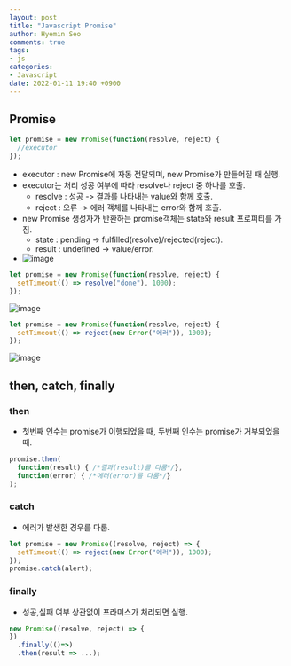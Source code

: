 ```yaml
---
layout: post
title: "Javascript Promise"
author: Hyemin Seo
comments: true
tags:
- js
categories:
- Javascript
date: 2022-01-11 19:40 +0900
---
```


## Promise   
```javascript
let promise = new Promise(function(resolve, reject) {
  //executor
});
```
- executor : new Promise에 자동 전달되며, new Promise가 만들어질 때 실행.  
- executor는 처리 성공 여부에 따라 resolve나 reject 중 하나를 호출.  
  - resolve : 성공 -> 결과를 나타내는 value와 함께 호출.   
  - reject : 오류 -> 에러 객체를 나타내는 error와 함께 호출.  
- new Promise 생성자가 반환하는 promise객체는 state와 result 프로퍼티를 가짐.  
  - state : pending -> fulfilled(resolve)/rejected(reject).  
  - result : undefined -> value/error.  
- ![image](https://user-images.githubusercontent.com/75344562/148929279-82c3711c-6177-4ecc-a7aa-a5f43eb5f4df.png)  


```javascript
let promise = new Promise(function(resolve, reject) {
  setTimeout(() => resolve("done"), 1000);
});
```
![image](https://user-images.githubusercontent.com/75344562/148929476-d4a6d15a-e31f-46dc-95fc-2a89176a4d18.png)


```javascript
let promise = new Promise(function(resolve, reject) {
  setTimeout(() => reject(new Error("에러")), 1000);
});
```
![image](https://user-images.githubusercontent.com/75344562/148929652-2ed32b78-cae6-48e2-a4be-5f7c4464fae5.png)


## then, catch, finally  
### then  
- 첫번째 인수는 promise가 이행되었을 때, 두번째 인수는 promise가 거부되었을 때.  
```javascript
promise.then(
  function(result) { /*결과(result)를 다룸*/},
  function(error) { /*에러(error)를 다룸*/}
);
```  
### catch  
- 에러가 발생한 경우를 다룸.  
```javascript
let promise = new Promise((resolve, reject) => {
  setTimeout(() => reject(new Error("에러")), 1000);
});
promise.catch(alert);
```  
### finally  
- 성공,실패 여부 상관없이 프라미스가 처리되면 실행.  
```javascript
new Promise((resolve, reject) => {
})
  .finally(()=>)
  .then(result => ...);
```  

